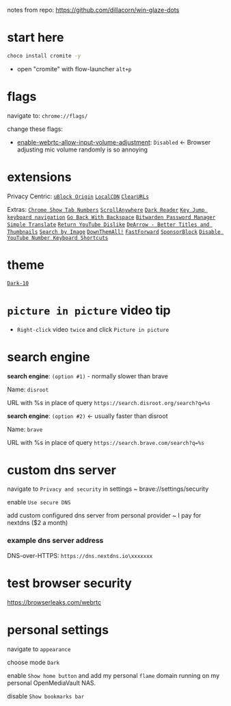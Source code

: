 notes from repo: https://github.com/dillacorn/win-glaze-dots

# start here
```sh
choco install cromite -y
```

- open "cromite" with flow-launcher `alt+p`

# flags

navigate to: `chrome://flags/`

change these flags:
* [enable-webrtc-allow-input-volume-adjustment](chrome://flags/#enable-webrtc-allow-input-volume-adjustment): `Disabled` <- Browser adjusting mic volume randomly is so annoying

# extensions

Privacy Centric:
[`uBlock Origin`](https://chromewebstore.google.com/detail/ublock-origin/cjpalhdlnbpafiamejdnhcphjbkeiagm)
[`LocalCDN`](https://chromewebstore.google.com/detail/localcdn/njdfdhgcmkocbgbhcioffdbicglldapd)
[`ClearURLs`](https://chromewebstore.google.com/detail/clearurls/lckanjgmijmafbedllaakclkaicjfmnk)

Extras:
[`Chrome Show Tab Numbers`](https://chromewebstore.google.com/detail/chrome-show-tab-numbers/pflnpcinjbcfefgbejjfanemlgcfjbna)
[`ScrollAnywhere`](https://chromewebstore.google.com/detail/scrollanywhere/jehmdpemhgfgjblpkilmeoafmkhbckhi)
[`Dark Reader`](https://chromewebstore.google.com/detail/dark-reader/eimadpbcbfnmbkopoojfekhnkhdbieeh)
[`Key Jump keyboard navigation`](https://chromewebstore.google.com/detail/key-jump-keyboard-navigat/afdjhbmagopjlalgcjfclkgobaafamck)
[`Go Back With Backspace`](https://chromewebstore.google.com/detail/go-back-with-backspace/eekailopagacbcdloonjhbiecobagjci)
[`Bitwarden Password Manager`](https://chromewebstore.google.com/detail/bitwarden-password-manage/nngceckbapebfimnlniiiahkandclblb)
[`Simple Translate`](https://chromewebstore.google.com/detail/simple-translate/ibplnjkanclpjokhdolnendpplpjiace)
[`Return YouTube Dislike`](https://chromewebstore.google.com/detail/return-youtube-dislike/gebbhagfogifgggkldgodflihgfeippi)
[`DeArrow - Better Titles and Thumbnails`](https://chromewebstore.google.com/detail/dearrow-better-titles-and/enamippconapkdmgfgjchkhakpfinmaj)
[`Search by Image`](https://chromewebstore.google.com/detail/search-by-image/cnojnbdhbhnkbcieeekonklommdnndci)
[`DownThemAll!`](https://chromewebstore.google.com/detail/downthemall/nljkibfhlpcnanjgbnlnbjecgicbjkge)
[`FastForward`](https://chromewebstore.google.com/detail/fastforward/icallnadddjmdinamnolclfjanhfoafe)
[`SponsorBlock`](https://chromewebstore.google.com/detail/sponsorblock-for-youtube/mnjggcdmjocbbbhaepdhchncahnbgone)
[`Disable YouTube Number Keyboard Shortcuts`](https://chromewebstore.google.com/detail/disable-youtube-number-ke/lajiknjoinemadijnpdnjjdmpmpigmge)

# theme

[`Dark-10`](https://chromewebstore.google.com/detail/dark-10/baebencgofnhbdimnijacljeoegbokeh)

# `picture in picture` video tip 
- `Right-click` video `twice` and click `Picture in picture`

# search engine

**search engine**: `(option #1)` - normally slower than brave

Name:
`disroot`

URL with %s in place of query
`https://search.disroot.org/search?q=%s`

**search engine**: `(option #2)` <- usually faster than disroot

Name:
`brave`

URL with %s in place of query
`https://search.brave.com/search?q=%s`

# custom dns server

navigate to `Privacy and security` in settings ~ brave://settings/security

enable `Use secure DNS`

add custom configured dns server from personal provider ~ I pay for nextdns ($2 a month)
### example dns server address

DNS-over-HTTPS: `https://dns.nextdns.io\xxxxxxx`

# test browser security
https://browserleaks.com/webrtc

# personal settings

navigate to `appearance`

choose mode `Dark`

enable `Show home button` and add my personal `flame` domain running on my personal OpenMediaVault NAS.

disable `Show bookmarks bar`
